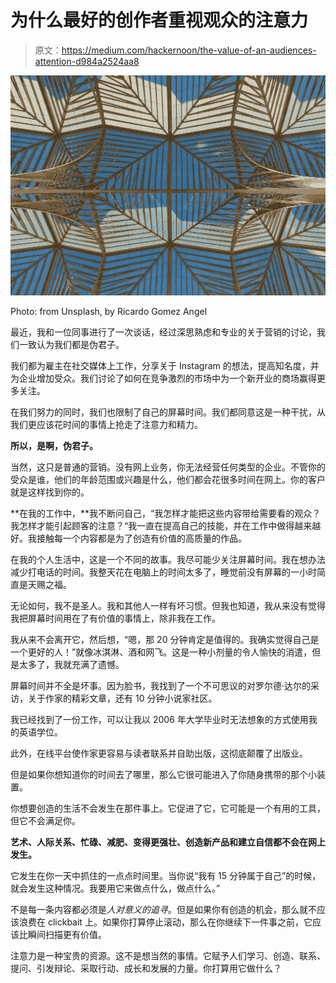 # 为什么最好的创作者重视观众的注意力

> 原文：<https://medium.com/hackernoon/the-value-of-an-audiences-attention-d984a2524aa8>

![](img/f10c8dd0810d3b86c8b6a94de08439e3.png)

Photo: from Unsplash, by Ricardo Gomez Angel

最近，我和一位同事进行了一次谈话，经过深思熟虑和专业的关于营销的讨论，我们一致认为我们都是伪君子。

我们都为雇主在社交媒体上工作，分享关于 Instagram 的想法，提高知名度，并为企业增加受众。我们讨论了如何在竞争激烈的市场中为一个新开业的商场赢得更多关注。

在我们努力的同时，我们也限制了自己的屏幕时间。我们都同意这是一种干扰，从我们更应该花时间的事情上抢走了注意力和精力。

**所以，是啊，伪君子。**

当然，这只是普通的营销。没有网上业务，你无法经营任何类型的企业。不管你的受众是谁，他们的年龄范围或兴趣是什么，他们都会花很多时间在网上。你的客户就是这样找到你的。

**在我的工作中，**我不断问自己，“我怎样才能把这些内容带给需要看的观众？我怎样才能引起顾客的注意？“我一直在提高自己的技能，并在工作中做得越来越好。我接触每一个内容都是为了创造有价值的高质量的作品。

在我的个人生活中，这是一个不同的故事。我尽可能少关注屏幕时间。我在想办法减少打电话的时间。我整天花在电脑上的时间太多了，睡觉前没有屏幕的一小时简直是天赐之福。

无论如何，我不是圣人。我和其他人一样有坏习惯。但我也知道，我从来没有觉得我把屏幕时间用在了有价值的事情上，除非我在工作。

我从来不会离开它，然后想，“嗯，那 20 分钟肯定是值得的。我确实觉得自己是一个更好的人！”就像冰淇淋、酒和网飞。这是一种小剂量的令人愉快的消遣，但是太多了，我就充满了遗憾。

屏幕时间并不全是坏事。因为脸书，我找到了一个不可思议的对罗尔德·达尔的采访，关于作家的精彩文章，还有 10 分钟小说家社区。

我已经找到了一份工作，可以让我以 2006 年大学毕业时无法想象的方式使用我的英语学位。

此外，在线平台使作家更容易与读者联系并自助出版，这彻底颠覆了出版业。

但是如果你想知道你的时间去了哪里，那么它很可能进入了你随身携带的那个小装置。

你想要创造的生活不会发生在那件事上。它促进了它，它可能是一个有用的工具，但它不会满足你。

**艺术、人际关系、忙碌、减肥、变得更强壮、创造新产品和建立自信都不会在网上发生。**

它发生在你一天中抓住的一点点时间里。当你说“我有 15 分钟属于自己”的时候，就会发生这种情况。我要用它来做点什么，做点什么。”

不是每一条内容都必须是*人对意义的追寻*。但是如果你有创造的机会，那么就不应该浪费在 clickbait 上。如果你打算停止滚动，那么在你继续下一件事之前，它应该比瞬间扫描更有价值。

注意力是一种宝贵的资源。这不是想当然的事情。它赋予人们学习、创造、联系、提问、引发辩论、采取行动、成长和发展的力量。你打算用它做什么？